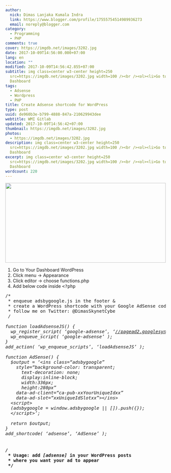 ```yaml
---
author:
  nick: Dimas Lanjaka Kumala Indra
  link: https://www.blogger.com/profile/17555754514989936273
  email: noreply@blogger.com
category:
  - Programming
  - PHP
comments: true
cover: https://imgdb.net/images/3202.jpg
date: 2017-10-09T14:56:00.000+07:00
lang: en
location: ""
modified: 2017-10-09T14:56:42.855+07:00
subtitle: img class=center w3-center height=250
  src=https://imgdb.net/images/3202.jpg width=100 /><br /><ol><li>Go to Your
  Dashboard
tags:
  - Adsense
  - Wordpress
  - PHP
title: Create Adsense shortcode for WordPress
type: post
uuid: de960b3e-b799-4888-847a-210629943dee
webtitle: WMI Gitlab
updated: 2017-10-09T14:56:42+07:00
thumbnail: https://imgdb.net/images/3202.jpg
photos:
  - https://imgdb.net/images/3202.jpg
description: img class=center w3-center height=250
  src=https://imgdb.net/images/3202.jpg width=100 /><br /><ol><li>Go to Your
  Dashboard
excerpt: img class=center w3-center height=250
  src=https://imgdb.net/images/3202.jpg width=100 /><br /><ol><li>Go to Your
  Dashboard
wordcount: 220
---
```


<p><img class="center w3-center" height="250" src="https://imgdb.net/images/3202.jpg" width="100%"><br><ol><li>Go to Your Dashboard WordPress</li><li>Click menu -&gt; Appearance</li><li>Click editor -&gt; choose functions.php</li><li>Add below code inside <kbd>&lt;?php</kbd></li></ol><pre>/*<br> * enqueue adsbygoogle.js in the footer &amp; <br> * create a WordPress shortcode with your Google AdSense code<br> * follow me on Twitter: @DimasSkynetCybe<br> <em>/<br><br>function loadAdsenseJS() {<br>  wp_register_script( ‘google-adsense’, ‘<a href="//pagead2.googlesyndication.com/pagead/js/adsbygoogle.js">//pagead2.googlesyndication.com/pagead/js/adsbygoogle.js</a>’, ‘’, ‘’, true );<br>  wp_enqueue_script( ‘google-adsense’ );<br>}<br>add_action( ‘wp_enqueue_scripts’, ‘loadAdsenseJS’ );<br><br>function AdSense() {<br>  $output = ‘&lt;ins class=“adsbygoogle”<br>    style=“background-color: transparent;<br>      text-decoration: none;<br>      display:inline-block;<br>      width:336px;<br>      height:280px”<br>    data-ad-client=“ca-pub-xxYourUniqueIdxx”<br>    data-ad-slot=“xxUniqueIdSlotxx”&gt;&lt;/ins&gt;<br>  &lt;script&gt;<br>  (adsbygoogle = window.adsbygoogle || []).push({});<br>  &lt;/script&gt;’;<br>  <br>  return $output;<br>}<br>add_shortcode( ‘adsense’, ‘AdSense’ );<br><h4><br>/</em><br> * Usage: add <i>[adsense]</i> in your WordPress posts <br> * where you want your ad to appear<br> */</h4><br></pre></p>
